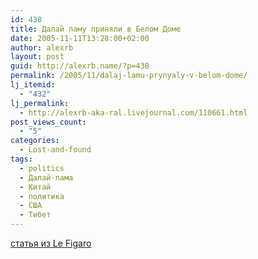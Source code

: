 ```yaml
---
id: 438
title: Далай ламу приняли в Белом Доме
date: 2005-11-11T13:28:00+02:00
author: alexrb
layout: post
guid: http://alexrb.name/?p=438
permalink: /2005/11/dalaj-lamu-prynyaly-v-belom-dome/
lj_itemid:
  - "432"
lj_permalink:
  - http://alexrb-aka-ral.livejournal.com/110661.html
post_views_count:
  - "5"
categories:
  - Lost-and-found
tags:
  - politics
  - Далай-лама
  - Китай
  - политика
  - США
  - Тибет
---
```

<a href="http://www.inopressa.ru/lefigaro/2005/11/10/16:41:28/lama" target="_blank">статья из Le Figaro</a>